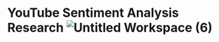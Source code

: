 # YouTube Sentiment Analysis Research ![Untitled Workspace (6)](https://user-images.githubusercontent.com/55298583/120418148-ff5a8880-c32d-11eb-8809-00242591ece3.png)


